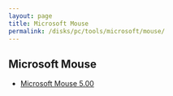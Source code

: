 ```yaml
---
layout: page
title: Microsoft Mouse
permalink: /disks/pc/tools/microsoft/mouse/
---
```


Microsoft Mouse
---

* [Microsoft Mouse 5.00](/disks/pc/tools/microsoft/mouse/5.00/)
